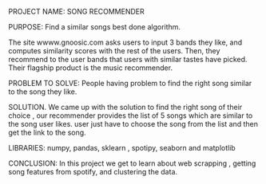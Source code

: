 PROJECT NAME: SONG RECOMMENDER

PURPOSE: Find a similar songs best done algorithm.


The site wwww.gnoosic.com asks users to input 3 bands they like, and computes similarity scores with the rest of the users. Then, they recommend to the user bands that users with similar tastes have picked. Their flagship product is the music recommender. 


PROBLEM TO SOLVE: People having problem to find the right song similar to the song they like.

SOLUTION. We came up with the solution to  find the right song of their choice , our recommender provides the list of 5 songs which are similar to the song user likes.
          user just have to choose the song from the list and then  get the link to the song. 	

LIBRARIES: numpy, pandas, sklearn , spotipy, seaborn and matplotlib 

CONCLUSION: In this project we get to learn about web scrapping , getting song features from spotify, and clustering the data. 